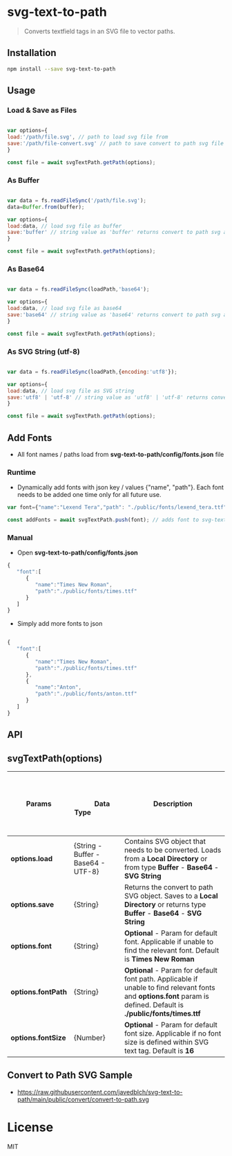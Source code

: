 # svg-text-to-path

> Converts textfield tags in an SVG file to vector paths.

## Installation

```bash
npm install --save svg-text-to-path
```

## Usage

### Load & Save as Files

```javascript

var options={
load:'/path/file.svg', // path to load svg file from
save:'/path/file-convert.svg' // path to save convert to path svg file to
}	

const file = await svgTextPath.getPath(options);

```
### As Buffer

```javascript

var data = fs.readFileSync('/path/file.svg');
data=Buffer.from(buffer);

var options={
load:data, // load svg file as buffer
save:'buffer' // string value as 'buffer' returns convert to path svg as type buffer
}	

const file = await svgTextPath.getPath(options);

```
### As Base64

```javascript

var data = fs.readFileSync(loadPath,'base64');

var options={
load:data, // load svg file as base64
save:'base64' // string value as 'base64' returns convert to path svg as type base64
}	

const file = await svgTextPath.getPath(options);

```
### As SVG String (utf-8)

```javascript

var data = fs.readFileSync(loadPath,{encoding:'utf8'});

var options={
load:data, // load svg file as SVG string
save:'utf8' | 'utf-8' // string value as 'utf8' | 'utf-8' returns convert to path svg as SVG string
}	

const file = await svgTextPath.getPath(options);
```
## Add Fonts

- All font names / paths load from **svg-text-to-path/config/fonts.json** file

### Runtime

- Dynamically add fonts with json key / values {"name", "path"}. Each font needs to be added one time only for all future use.

```javascript
var font={"name":"Lexend Tera","path": "./public/fonts/lexend_tera.ttf"};

const addFonts = await svgTextPath.push(font); // adds font to svg-text-to-path/config/fonts.json file on runtime

```

### Manual

- Open **svg-text-to-path/config/fonts.json**

```javascript
{
   "font":[
      {
         "name":"Times New Roman",
         "path":"./public/fonts/times.ttf"
      }
   ]
}

```

- Simply add more fonts to json 

```javascript

{
   "font":[
      {
         "name":"Times New Roman",
         "path":"./public/fonts/times.ttf"
      },
      {
         "name":"Anton",
         "path":"./public/fonts/anton.ttf"
      }	  
   ]
}

```
## API

## svgTextPath(options)


Params | &nbsp; &nbsp;&nbsp;&nbsp;&nbsp; &nbsp; &nbsp;&nbsp;&nbsp;&nbsp; &nbsp; &nbsp;&nbsp;&nbsp;&nbsp; &nbsp; &nbsp;&nbsp;&nbsp; &nbsp; &nbsp;&nbsp;&nbsp; &nbsp; &nbsp;&nbsp;&nbsp; &nbsp; &nbsp;&nbsp;&nbsp; &nbsp; &nbsp;&nbsp;&nbsp; &nbsp; &nbsp;&nbsp; &nbsp; &nbsp; &nbsp;&nbsp; &nbsp; &nbsp; &nbsp;&nbsp; &nbsp; &nbsp; &nbsp;&nbsp;  Data Type &nbsp; &nbsp; &nbsp;&nbsp; &nbsp; &nbsp;&nbsp; &nbsp; &nbsp;&nbsp; &nbsp; &nbsp;&nbsp; &nbsp; &nbsp;&nbsp; &nbsp; &nbsp;&nbsp; &nbsp; &nbsp;&nbsp; &nbsp; &nbsp;&nbsp; &nbsp; &nbsp;&nbsp; &nbsp; &nbsp;  | Description
--- | --- | ---
**options.load** | {String - Buffer - Base64 - UTF-8} | Contains SVG object that needs to be converted. Loads from a **Local Directory** or from type **Buffer** - **Base64** - **SVG String**
**options.save** | {String} | Returns the convert to path SVG object. Saves to a **Local Directory** or returns type **Buffer** - **Base64** - **SVG String**
**options.font** | {String} | **Optional** - Param for default font. Applicable if unable to find the relevant font. Default is **Times New Roman**
**options.fontPath** | {String} | **Optional** - Param for default font path. Applicable if unable to find relevant fonts and **options.font** param is defined. Default is **./public/fonts/times.ttf**
**options.fontSize** | {Number} | **Optional** - Param for default font size. Applicable if no font size is defined within SVG text tag. Default is **16**

## Convert to Path SVG Sample

- https://raw.githubusercontent.com/javedblch/svg-text-to-path/main/public/convert/convert-to-path.svg

# License

MIT
